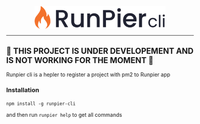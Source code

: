 <div align="center">
	<img src="./assets/runpier-cli-logo.png" width="70%"/>
</div>
<hr/>

## 🚨 THIS PROJECT IS UNDER DEVELOPEMENT AND IS NOT WORKING FOR THE MOMENT 🚨
Runpier cli is a hepler to register a project with pm2 to Runpier app

### Installation

`npm install -g runpier-cli` 

and then run `runpier help` to get all commands